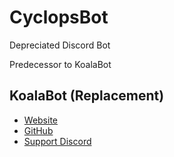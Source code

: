 # CyclopsBot
Depreciated Discord Bot

Predecessor to KoalaBot
## KoalaBot (Replacement)
* [Website](https://koalabot.uk)
* [GitHub](http://git.koalabot.uk)
* [Support Discord](http://discord.koalabot.uk)
